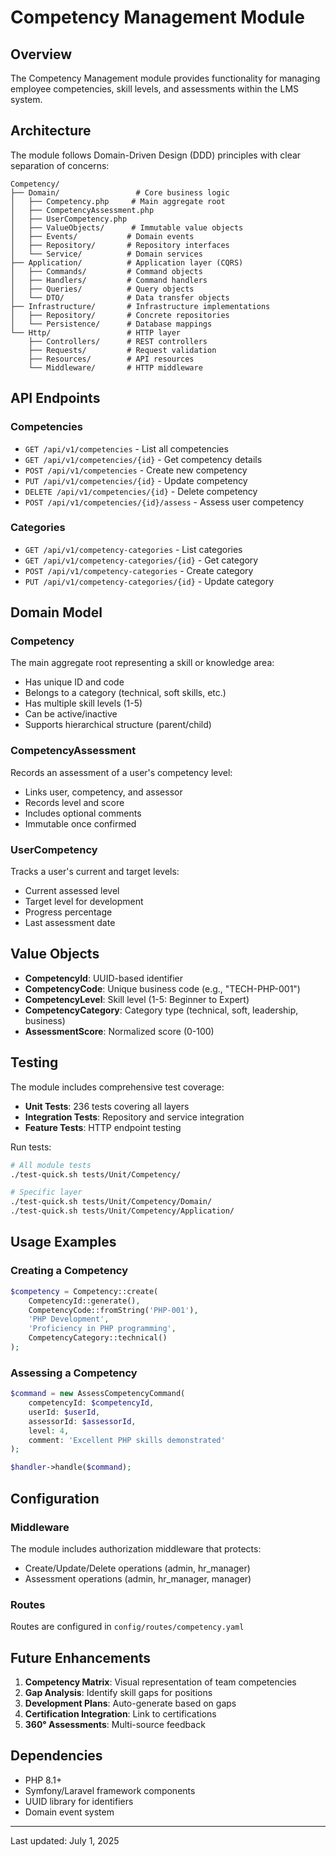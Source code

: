 # Competency Management Module

## Overview

The Competency Management module provides functionality for managing employee competencies, skill levels, and assessments within the LMS system.

## Architecture

The module follows Domain-Driven Design (DDD) principles with clear separation of concerns:

```
Competency/
├── Domain/                 # Core business logic
│   ├── Competency.php     # Main aggregate root
│   ├── CompetencyAssessment.php
│   ├── UserCompetency.php
│   ├── ValueObjects/      # Immutable value objects
│   ├── Events/           # Domain events
│   ├── Repository/       # Repository interfaces
│   └── Service/          # Domain services
├── Application/          # Application layer (CQRS)
│   ├── Commands/         # Command objects
│   ├── Handlers/         # Command handlers
│   ├── Queries/          # Query objects
│   └── DTO/              # Data transfer objects
├── Infrastructure/       # Infrastructure implementations
│   ├── Repository/       # Concrete repositories
│   └── Persistence/      # Database mappings
└── Http/                 # HTTP layer
    ├── Controllers/      # REST controllers
    ├── Requests/         # Request validation
    ├── Resources/        # API resources
    └── Middleware/       # HTTP middleware
```

## API Endpoints

### Competencies

- `GET /api/v1/competencies` - List all competencies
- `GET /api/v1/competencies/{id}` - Get competency details
- `POST /api/v1/competencies` - Create new competency
- `PUT /api/v1/competencies/{id}` - Update competency
- `DELETE /api/v1/competencies/{id}` - Delete competency
- `POST /api/v1/competencies/{id}/assess` - Assess user competency

### Categories

- `GET /api/v1/competency-categories` - List categories
- `GET /api/v1/competency-categories/{id}` - Get category
- `POST /api/v1/competency-categories` - Create category
- `PUT /api/v1/competency-categories/{id}` - Update category

## Domain Model

### Competency
The main aggregate root representing a skill or knowledge area:
- Has unique ID and code
- Belongs to a category (technical, soft skills, etc.)
- Has multiple skill levels (1-5)
- Can be active/inactive
- Supports hierarchical structure (parent/child)

### CompetencyAssessment
Records an assessment of a user's competency level:
- Links user, competency, and assessor
- Records level and score
- Includes optional comments
- Immutable once confirmed

### UserCompetency
Tracks a user's current and target levels:
- Current assessed level
- Target level for development
- Progress percentage
- Last assessment date

## Value Objects

- **CompetencyId**: UUID-based identifier
- **CompetencyCode**: Unique business code (e.g., "TECH-PHP-001")
- **CompetencyLevel**: Skill level (1-5: Beginner to Expert)
- **CompetencyCategory**: Category type (technical, soft, leadership, business)
- **AssessmentScore**: Normalized score (0-100)

## Testing

The module includes comprehensive test coverage:

- **Unit Tests**: 236 tests covering all layers
- **Integration Tests**: Repository and service integration
- **Feature Tests**: HTTP endpoint testing

Run tests:
```bash
# All module tests
./test-quick.sh tests/Unit/Competency/

# Specific layer
./test-quick.sh tests/Unit/Competency/Domain/
./test-quick.sh tests/Unit/Competency/Application/
```

## Usage Examples

### Creating a Competency
```php
$competency = Competency::create(
    CompetencyId::generate(),
    CompetencyCode::fromString('PHP-001'),
    'PHP Development',
    'Proficiency in PHP programming',
    CompetencyCategory::technical()
);
```

### Assessing a Competency
```php
$command = new AssessCompetencyCommand(
    competencyId: $competencyId,
    userId: $userId,
    assessorId: $assessorId,
    level: 4,
    comment: 'Excellent PHP skills demonstrated'
);

$handler->handle($command);
```

## Configuration

### Middleware
The module includes authorization middleware that protects:
- Create/Update/Delete operations (admin, hr_manager)
- Assessment operations (admin, hr_manager, manager)

### Routes
Routes are configured in `config/routes/competency.yaml`

## Future Enhancements

1. **Competency Matrix**: Visual representation of team competencies
2. **Gap Analysis**: Identify skill gaps for positions
3. **Development Plans**: Auto-generate based on gaps
4. **Certification Integration**: Link to certifications
5. **360° Assessments**: Multi-source feedback

## Dependencies

- PHP 8.1+
- Symfony/Laravel framework components
- UUID library for identifiers
- Domain event system

---

Last updated: July 1, 2025 